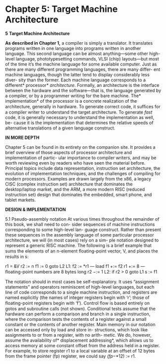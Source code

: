 # Chapter 5: Target Machine Architecture

**5** **Target Machine Architecture**

**As described in Chapter 1,** a compiler is simply a translator. It translates programs written in one language into programs written in another language. This second language can be almost anything—some other high-level language, phototypesetting commands, VLSI (chip) layouts—but most of the time it’s the machine language for some available computer. Just as there are many different programming languages, there are many differ- ent machine languages, though the latter tend to display considerably less diver- sity than the former. Each machine language corresponds to a different* processor* *architecture*. Formally, an architecture is the interface between the hardware and the software—that is, the language generated by a compiler, or by a programmer writing for the bare machine. The* implementation* of the processor is a concrete realization of the architecture, generally in hardware. To generate correct code, it sufﬁces for a compiler writer to understand the target architecture. To generate *fast* code, it is generally necessary to understand the implementation as well, be- cause it is the implementation that determines the relative speeds of alternative translations of a given language construct.

**IN MORE DEPTH**

Chapter 5 can be found in its entirety on the companion site. It provides a brief overview of those aspects of processor architecture and implementation of partic- ular importance to compiler writers, and may be worth reviewing even by readers who have seen the material before. Principal topics include data representation, instruction set architecture, the evolution of implementation techniques, and the challenges of compiling for modern processors. Examples are drawn largely from the x86, a legacy CISC (complex instruction set) architecture that dominates the desktop/laptop market, and the ARM, a more modern RISC (reduced instruction set) design that dominates the embedded, smart phone, and tablet markets.

**DESIGN & IMPLEMENTATION**

5.1 Pseudo-assembly notation At various times throughout the remainder of this book, we shall need to con- sider sequences of machine instructions corresponding to some high-level lan- guage construct. Rather than present these sequences in the assembly language of some particular processor architecture, we will (in most cases) rely on a sim- ple notation designed to represent a generic RISC machine. The following is a brief example that sums the elements of an n-element ﬂoating-point vector, V, and places the results in s:

r1 = &V r2 := n f1 := 0 goto L2 L1: f2 := *r1 –– load f1 +:= f2 r1 +:= 8 –– ﬂoating-point numbers are 8 bytes long r2 −:= 1 L2: if r2 > 0 goto L1 s := f1

The notation should in most cases be self-explanatory. It uses “assignment statements” and operators reminiscent of high-level languages, but each line of code corresponds to a single machine instruction, and registers are named explicitly (the names of integer registers begin with ‘r’; those of ﬂoating-point registers begin with ‘f’). Control ﬂow is based entirely on gotos and subroutine calls (not shown). Conditional tests assume that the hardware can perform a comparison and branch in a single instruction, where the comparison tests the contents of a register against a small constant or the contents of another register. Main memory in our notation can be accessed only by load and store in- structions, which look like assignments to or from a register, with no arith- metic. We do, however, assume the availability of* displacement addressing*, which allows us to access memory at some constant offset from the address held in a register. For example, to store register r1 to a local variable at an offset of 12 bytes from the frame pointer (fp) register, we could say *(fp*−*12) := r1.


